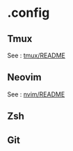 # .config

## Tmux

See : [tmux/README](./tmux/README.md)

## Neovim

See : [nvim/README](https://github.com/at-github/nvim/blob/master/README.md)

## Zsh

## Git

